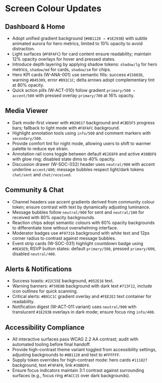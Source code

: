 # Screen Colour Updates

## Dashboard & Home
- Adopt unified gradient background (`#0B1120 → #1E293B`) with subtle animated aurora for hero metrics, limited to 10% opacity to avoid distraction.
- Light surfaces (`#F8FAFC`) for card content ensure readability; maintain 12% opacity overlays for hover and pressed states.
- Introduce depth layering by applying shadow tokens: `shadow/lg` for hero metrics, `shadow/md` for cards, `shadow/sm` for chips.
- Hero KPI cards (W-ANA-001) use semantic fills: success `#15803D`, warning `#B45309`, error `#B91C1C`; delta arrows adopt complementary tint at 80% opacity.
- Quick action pills (W-ACT-010) follow gradient `primary/500 → accent/500` with pressed overlay `primary/700` at 16% opacity.

## Media Viewer
- Dark mode-first viewer with `#020617` background and `#CBD5F5` progress bars; fallback to light mode with `#F8FAFC` background.
- Highlight annotation tools using `info/500` and comment markers with `secondary/500`.
- Provide comfort tint for night mode, allowing users to shift to warmer palette to reduce eye strain.
- Annotation rail icons toggle between default `#E2E8F0` and active `#38BDF8` with glow ring; disabled state dims to 40% opacity.
- Discussion drawer (W-SOC-032) header uses `neutral/900` with accent underline `accent/400`; message bubbles respect light/dark tokens `chat/sent` and `chat/received`.

## Community & Chat
- Channel headers use accent gradients derived from community colour token; ensure contrast with text by dynamically adjusting luminance.
- Message bubbles follow `neutral/900` for sent and `neutral/100` for received with 80% opacity backgrounds.
- Reaction chips adopt semantic colours with 60% opacity backgrounds to differentiate tone without overwhelming interface.
- Moderator badges use `#F97316` background with white text and 12px corner radius to contrast against message bubbles.
- Event strip cards (W-SOC-031) highlight countdown badge using `#0EA5E9`; RSVP button states: default `primary/500`, pressed `primary/600`, disabled `neutral/400`.

## Alerts & Notifications
- Success toasts: `#22C55E` background, `#052E16` text.
- Warning banners: `#F59E0B` background with dark text `#713F12`, include icon outlines for quick scanning.
- Critical alerts: `#B91C1C` gradient overlay and `#FEE2E2` text container for readability.
- Notification digest (W-ACT-011 variant) uses `neutral/900` with translucent `#1E293B` overlays in dark mode; ensure focus ring `info/400`.

## Accessibility Compliance
- All interactive surfaces pass WCAG 2.2 AA contrast; audit with automated tooling before final handoff.
- Provide high-contrast theme variant toggled from accessibility settings, adjusting backgrounds to `#0B1120` and text to `#FFFFFF`.
- Supply token overrides for high-contrast mode: hero cards `#111827` background, text `#F9FAFB`, link `#38BDF8`.
- Ensure focus indicators maintain 3:1 contrast against surrounding surfaces (e.g., focus ring `#FACC15` over dark backgrounds).

